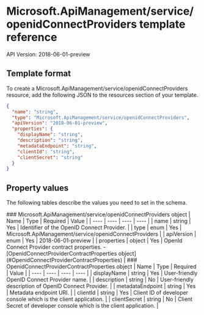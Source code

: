 # Microsoft.ApiManagement/service/openidConnectProviders template reference
API Version: 2018-06-01-preview
## Template format

To create a Microsoft.ApiManagement/service/openidConnectProviders resource, add the following JSON to the resources section of your template.

```json
{
  "name": "string",
  "type": "Microsoft.ApiManagement/service/openidConnectProviders",
  "apiVersion": "2018-06-01-preview",
  "properties": {
    "displayName": "string",
    "description": "string",
    "metadataEndpoint": "string",
    "clientId": "string",
    "clientSecret": "string"
  }
}
```
## Property values

The following tables describe the values you need to set in the schema.

<a id="Microsoft.ApiManagement/service/openidConnectProviders" />
### Microsoft.ApiManagement/service/openidConnectProviders object
|  Name | Type | Required | Value |
|  ---- | ---- | ---- | ---- |
|  name | string | Yes | Identifier of the OpenID Connect Provider. |
|  type | enum | Yes | Microsoft.ApiManagement/service/openidConnectProviders |
|  apiVersion | enum | Yes | 2018-06-01-preview |
|  properties | object | Yes | OpenId Connect Provider contract properties. - [OpenidConnectProviderContractProperties object](#OpenidConnectProviderContractProperties) |


<a id="OpenidConnectProviderContractProperties" />
### OpenidConnectProviderContractProperties object
|  Name | Type | Required | Value |
|  ---- | ---- | ---- | ---- |
|  displayName | string | Yes | User-friendly OpenID Connect Provider name. |
|  description | string | No | User-friendly description of OpenID Connect Provider. |
|  metadataEndpoint | string | Yes | Metadata endpoint URI. |
|  clientId | string | Yes | Client ID of developer console which is the client application. |
|  clientSecret | string | No | Client Secret of developer console which is the client application. |

